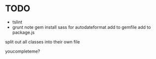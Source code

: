 # TODO

* tslint
* grunt
note gem install sass for autodateformat
add to gemfile
add to package.js

split out all classes into their own file

youcompleteme?
